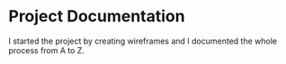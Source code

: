 # Project Documentation
I started the project by creating wireframes and I documented the whole process from A to Z.
